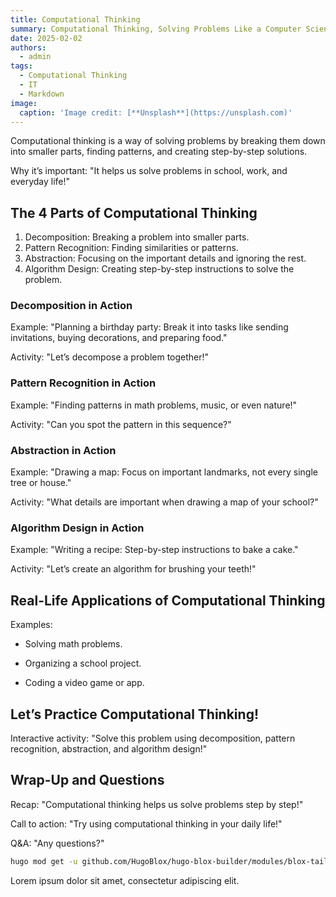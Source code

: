 ```yaml
---
title: Computational Thinking
summary: Computational Thinking, Solving Problems Like a Computer Scientist!
date: 2025-02-02
authors:
  - admin
tags:
  - Computational Thinking
  - IT
  - Markdown
image:
  caption: 'Image credit: [**Unsplash**](https://unsplash.com)'
---
```


Computational thinking is a way of solving problems by breaking them down into smaller parts, finding patterns, and creating step-by-step solutions.

Why it’s important: "It helps us solve problems in school, work, and everyday life!"

## The 4 Parts of Computational Thinking

1. Decomposition: Breaking a problem into smaller parts.
2. Pattern Recognition: Finding similarities or patterns.
3. Abstraction: Focusing on the important details and ignoring the rest.
4. Algorithm Design: Creating step-by-step instructions to solve the problem.



### Decomposition in Action

Example: "Planning a birthday party: Break it into tasks like sending invitations, buying decorations, and preparing food."

Activity: "Let’s decompose a problem together!"

### Pattern Recognition in Action

Example: "Finding patterns in math problems, music, or even nature!"

Activity: "Can you spot the pattern in this sequence?"

### Abstraction in Action

Example: "Drawing a map: Focus on important landmarks, not every single tree or house."

Activity: "What details are important when drawing a map of your school?"

### Algorithm Design in Action

Example: "Writing a recipe: Step-by-step instructions to bake a cake."

Activity: "Let’s create an algorithm for brushing your teeth!"

## Real-Life Applications of Computational Thinking

Examples:

- Solving math problems.

- Organizing a school project.

- Coding a video game or app.

## Let’s Practice Computational Thinking!
Interactive activity: "Solve this problem using decomposition, pattern recognition, abstraction, and algorithm design!"

## Wrap-Up and Questions

Recap: "Computational thinking helps us solve problems step by step!"

Call to action: "Try using computational thinking in your daily life!"

Q&A: "Any questions?"





```bash
hugo mod get -u github.com/HugoBlox/hugo-blox-builder/modules/blox-tailwind@main
```

Lorem ipsum dolor sit amet, consectetur adipiscing elit.
